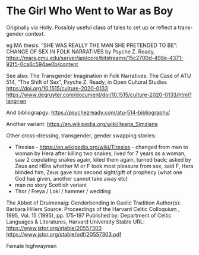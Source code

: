 # The Girl Who Went to War as Boy

Originally via Holly. Possibly useful class of tales to set up or reflect a trans-gender context.

eg MA thesis:  “SHE WAS REALLY THE MAN SHE PRETENDED TO BE”: CHANGE OF SEX IN FOLK NARRATIVES by Psyche Z. Ready, https://mars.gmu.edu/server/api/core/bitstreams/15c2700d-498e-4371-92f5-0ca6c594ae0b/content

See also: The Transgender Imagination in Folk Narratives: The Case of ATU 514, “The Shift of Sex”, Psyche Z. Ready, in Open Cultural Studies https://doi.org/10.1515/culture-2020-0133 https://www.degruyter.com/document/doi/10.1515/culture-2020-0133/html?lang=en

And bibliograpgy: https://psychezready.com/atu-514-bibliography/

Another variant: https://en.wikipedia.org/wiki/Ileana_Simziana

Other cross-dressing, transgender, gender swapping stories:

- Tiresias - https://en.wikipedia.org/wiki/Tiresias  - changed from man to woman by Hera after killing two snakes, lived for 7 years as a woman, saw 2 copulating snakes again, kiled them again, turned back; asked by Zeus and HEra whether M or F took most pleasure from sex, said F, Hera blinded him, Zeus gave him second sight/gift of prophecy (what one God has given, another cannot take away etc)
- man no story Scottish variant
- Thor  / Freya / Loki / hammer / wedding

The Abbot of Druimenaig: Genderbending in Gaelic Tradition
Author(s): Barbara Hillers
Source: Proceedings of the Harvard Celtic Colloquium , 1995, Vol. 15 (1995), pp. 175-197
Published by: Department of Celtic Languages & Literatures, Harvard University
Stable URL: https://www.jstor.org/stable/20557303
  https://www.jstor.org/stable/pdf/20557303.pdf

Female highwaymen
